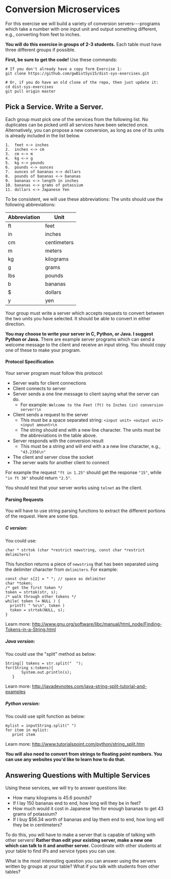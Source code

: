 # Conversion Microservices
For this exercise we will build a variety of conversion servers---programs which take a number with one input unit and output something different, e.g., converting from feet to inches.  

**You will do this exercise in groups of 2-3 students.** Each table must have three different groups if possible.

**First, be sure to get the code!** Use these commands:
```
# If you don't already have a copy form Exercise 1:
git clone https://github.com/gwDistSys15/dist-sys-exercises.git

# Or, if you do have an old clone of the repo, then just update it:
cd dist-sys-exercises
git pull origin master
```

## Pick a Service. Write a Server.
Each group must pick one of the services from the following list.  No duplicates can be picked until all services have been selected once. Alternatively, you can propose a new conversion, as long as one of its units is already included in the list below.

```
1.  feet <-> inches
2.  inches <-> cm
3.  cm <-> m
4.  kg <-> g
5.  kg <-> pounds
6.  pounds <-> ounces
7.  ounces of bananas <-> dollars
8.  pounds of bananas <-> bananas
9.  bananas <-> length in inches
10. bananas <-> grams of potassium
11. dollars <-> Japanese Yen
```

To be consistent, we will use these abbreviations:
The units should use the following abbreviations:

Abbreviation | Unit
------|-----
ft | feet
in | inches
cm | centimeters
m | meters
kg | kilograms
g | grams
lbs | pounds
b | bananas
$ | dollars
y | yen

Your group must write a server which accepts requests to convert between the two units you have selected. It should be able to convert in either direction.  

**You may choose to write your server in C, Python, or Java. I suggest Python or Java.** There are example server programs which can send a welcome message to the client and receive an input string. You should copy one of these to make your program.

#### Protocol Specification

Your server program must follow this protocol:
  * Server waits for client connections
  * Client connects to server
  * Server sends a one line message to client saying what the server can do.
    * For example: `Welcome to the Feet (ft) to Inches (in) conversion server!\n`
  * Client sends a request to the server
    * This must be a space separated string: `<input unit> <output unit> <input amount>\n`
    * The string should end with a new line character. The units must be the abbreviations in the table above.
  * Server responds with the conversion result
    * This must be a string and will end with a a new line character, e.g., `"43.2356\n"`
  * The client and server close the socket
  * The server waits for another client to connect

For example the request `"ft in 1.25"` should get the response `"15"`, while `"in ft 30"` should return `"2.5"`.

You should test that your server works using `telnet` as the client.

#### Parsing Requests
You will have to use string parsing functions to extract the different portions of the request.  Here are some tips.

##### C version:
You could use:
```
char * strtok (char *restrict newstring, const char *restrict delimiters)
```

This function returns a piece of `newstring` that has been separated using the delimiter character from `delimiters`. For example:

```
const char s[2] = " "; // space as delimiter
char *token;
/* get the first token */
token = strtok(str, s);  
/* walk through other tokens */
while( token != NULL ) {
  printf( " %s\n", token )   
  token = strtok(NULL, s);
}
```

Learn more: http://www.gnu.org/software/libc/manual/html_node/Finding-Tokens-in-a-String.html

##### Java version:
You could use the "split" method as below:

```
String[] tokens = str.split("  ");
for(String s:tokens){
       System.out.println(s);
   }
```

Learn more: http://javadevnotes.com/java-string-split-tutorial-and-examples

##### Python version:
You could use split function as below:
```
mylist = inputString.split(" ")
for item in mylist:
   print item
```
Learn more: http://www.tutorialspoint.com/python/string_split.htm

**You will also need to convert from strings to floating point numbers.  You can use any websites you'd like to learn how to do that.**

## Answering Questions with Multiple Services
Using these services, we will try to answer questions like:
  - How many kilograms is 45.6 pounds?
  - If I lay 150 bananas end to end, how long will they be in feet?
  - How much would it cost in Japanese Yen for enough bananas to get 43 grams of potassium?
  - If I buy $56.34 worth of bananas and lay them end to end, how long will they be in centimeters?

To do this, you will have to make a server that is capable of talking with other servers! **Rather than edit your existing server, make a new one which can talk to it and another server.**  Coordinate with other students at your table to find IPs and service types you can use.

What is the most interesting question you can answer using the servers written by groups at your table?  What if you talk with students from other tables?

